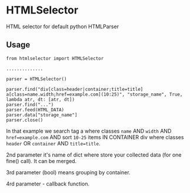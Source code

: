 # HTMLSelector
HTML selector for default python HTMLParser

## Usage
    from htmlselector import HTMLSelector
    
    ..............
    
    parser = HTMLSelector()

    parser.find("div[class=header|container;title=title] a[class=name.width;href=example.com](10:25)", "storage_name", True, lambda atr, dt: [atr, dt])
    parser.find("...")
    parser.feed(HTML_DATA)
    parser.data["storage_name"]
    parser.close()

In that example we search tag a where classes `name` AND `width` AND `href=example.com` AND sort `10-25` items IN CONTAINER div where classes `header` OR `container` AND `title=title`.

2nd parameter it's name of dict where store your collected data (for one fine() call). It can be merged.

3rd parameter (bool) means grouping by container.

4rd parameter - callback function.